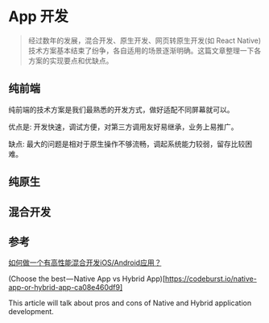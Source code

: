 # App 开发

> 经过数年的发展，混合开发、原生开发、网页转原生开发(如 React Native)技术方案基本结束了纷争，各自适用的场景逐渐明确。这篇文章整理一下各方案的实现要点和优缺点。

## 纯前端

纯前端的技术方案是我们最熟悉的开发方式，做好适配不同屏幕就可以。

优点是: 开发快速，调试方便，对第三方调用友好易继承，业务上易推广。

缺点: 最大的问题是相对于原生操作不够流畅，调起系统能力较弱，留存比较困难。

## 纯原生

## 混合开发

## 参考

[如何做一个有高性能混合开发iOS/Android应用？](https://www.zhihu.com/question/41341371)

(Choose the best — Native App vs Hybrid App)[https://codeburst.io/native-app-or-hybrid-app-ca08e460df9]

This article will talk about pros and cons of Native and Hybrid application development. 
